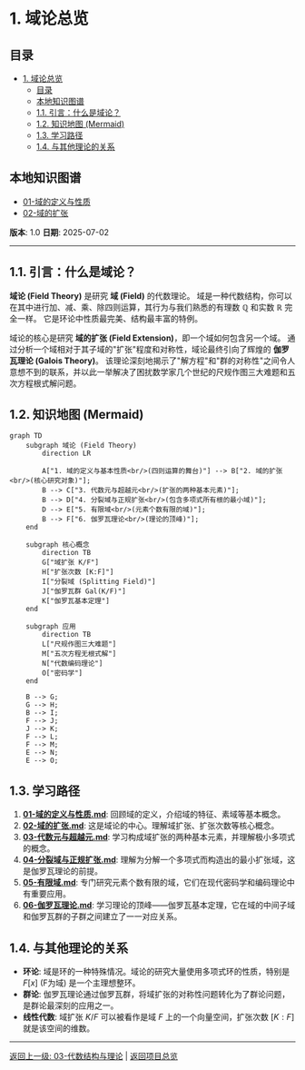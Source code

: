 # 1. 域论总览

<!-- 本地目录区块 -->
## 目录

- [1. 域论总览](#1-域论总览)
  - [目录](#目录)
  - [本地知识图谱](#本地知识图谱)
  - [1.1. 引言：什么是域论？](#11-引言什么是域论)
  - [1.2. 知识地图 (Mermaid)](#12-知识地图-mermaid)
  - [1.3. 学习路径](#13-学习路径)
  - [1.4. 与其他理论的关系](#14-与其他理论的关系)

<!-- 本地知识图谱区块 -->
## 本地知识图谱

- [01-域的定义与性质](./01-域的定义与性质.md)
- [02-域的扩张](./02-域的扩张.md)

**版本**: 1.0
**日期**: 2025-07-02

---

## 1.1. 引言：什么是域论？

**域论 (Field Theory)** 是研究 **域 (Field)** 的代数理论。
域是一种代数结构，你可以在其中进行加、减、乘、除四则运算，其行为与我们熟悉的有理数 $\mathbb{Q}$ 和实数 $\mathbb{R}$ 完全一样。
它是环论中性质最完美、结构最丰富的特例。

域论的核心是研究 **域的扩张 (Field Extension)**，即一个域如何包含另一个域。
通过分析一个域相对于其子域的"扩张"程度和对称性，域论最终引向了辉煌的 **伽罗瓦理论 (Galois Theory)**。
该理论深刻地揭示了"解方程"和"群的对称性"之间令人意想不到的联系，并以此一举解决了困扰数学家几个世纪的尺规作图三大难题和五次方程根式解问题。

## 1.2. 知识地图 (Mermaid)

```mermaid
graph TD
    subgraph 域论 (Field Theory)
        direction LR
        
        A["1. 域的定义与基本性质<br/>(四则运算的舞台)"] --> B["2. 域的扩张<br/>(核心研究对象)"];
        B --> C["3. 代数元与超越元<br/>(扩张的两种基本元素)"];
        B --> D["4. 分裂域与正规扩张<br/>(包含多项式所有根的最小域)"];
        D --> E["5. 有限域<br/>(元素个数有限的域)"];
        B --> F["6. 伽罗瓦理论<br/>(理论的顶峰)"];
    end

    subgraph 核心概念
        direction TB
        G["域扩张 K/F"]
        H["扩张次数 [K:F]"]
        I["分裂域 (Splitting Field)"]
        J["伽罗瓦群 Gal(K/F)"]
        K["伽罗瓦基本定理"]
    end

    subgraph 应用
        direction TB
        L["尺规作图三大难题"]
        M["五次方程无根式解"]
        N["代数编码理论"]
        O["密码学"]
    end

    B --> G;
    G --> H;
    B --> I;
    F --> J;
    J --> K;
    F --> L;
    F --> M;
    E --> N;
    E --> O;

```

## 1.3. 学习路径

1. **[01-域的定义与性质.md](./01-域的定义与性质.md)**: 回顾域的定义，介绍域的特征、素域等基本概念。
2. **[02-域的扩张.md](./02-域的扩张.md)**: 这是域论的中心。理解域扩张、扩张次数等核心概念。
3. **[03-代数元与超越元.md](./03-代数元与超越元.md)**: 学习构成域扩张的两种基本元素，并理解极小多项式的概念。
4. **[04-分裂域与正规扩张.md](./04-分裂域与正规扩张.md)**: 理解为分解一个多项式而构造出的最小扩张域，这是伽罗瓦理论的前提。
5. **[05-有限域.md](./05-有限域.md)**: 专门研究元素个数有限的域，它们在现代密码学和编码理论中有重要应用。
6. **[06-伽罗瓦理论.md](./06-伽罗瓦理论.md)**: 学习理论的顶峰——伽罗瓦基本定理，它在域的中间子域和伽罗瓦群的子群之间建立了一一对应关系。

## 1.4. 与其他理论的关系

- **环论**: 域是环的一种特殊情况。域论的研究大量使用多项式环的性质，特别是 $F[x]$ (F为域) 是一个主理想整环。
- **群论**: 伽罗瓦理论通过伽罗瓦群，将域扩张的对称性问题转化为了群论问题，是群论最深刻的应用之一。
- **线性代数**: 域扩张 $K/F$ 可以被看作是域 $F$ 上的一个向量空间，扩张次数 $[K:F]$ 就是该空间的维数。

---
[返回上一级: 03-代数结构与理论](../00-代数结构与理论总览.md) | [返回项目总览](../../09-项目总览/00-项目总览.md)
